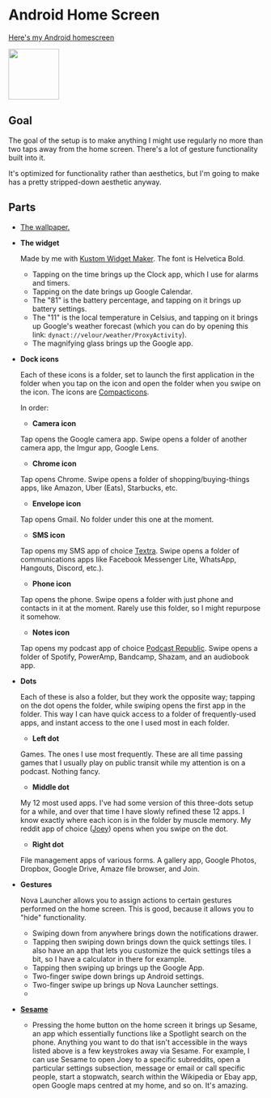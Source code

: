 # Android Home Screen

[Here's my Android homescreen](https://i.imgur.com/nevVV8d.png)

<img src="https://i.imgur.com/nevVV8d.png" width="100">

## Goal

The goal of the setup is to make anything I might use regularly no more than two taps away from the home screen. There's a lot of gesture functionality built into it.

It's optimized for functionality rather than aesthetics, but I'm going to make has a pretty stripped-down aesthetic anyway.

## Parts

* [The wallpaper.](https://i.imgur.com/6mDQLAb.png)

* **The widget**

	Made by me with [Kustom Widget Maker](https://play.google.com/store/apps/details?id=org.kustom.widget). The font is Helvetica Bold.

	* Tapping on the time brings up the Clock app, which I use for alarms and timers.
	* Tapping on the date brings up Google Calendar.
	* The "81" is the battery percentage, and tapping on it brings up battery settings.
	* The "11" is the local temperature in Celsius, and tapping on it brings up Google's weather forecast (which you can do by opening this link: `dynact://velour/weather/ProxyActivity`).
	* The magnifying glass brings up the Google app.

* **Dock icons**

	Each of these icons is a folder, set to launch the first application in the folder when you tap on the icon and open the folder when you swipe on the icon. The icons are [Compacticons](https://www.deviantart.com/tatosxl/art/Compacticons-HD-for-Android-586892801). 

 	In order:

	* **Camera icon** 

	 Tap opens the Google camera app. Swipe opens a folder of another camera app, the Imgur app, Google Lens. 
	* **Chrome icon**

	 Tap opens Chrome. Swipe opens a folder of shopping/buying-things apps, like Amazon, Uber (Eats), Starbucks, etc. 
	* **Envelope icon**

	 Tap opens Gmail. No folder under this one at the moment. 
	* **SMS icon**

	 Tap opens my SMS app of choice [Textra](https://play.google.com/store/apps/details?id=com.textra). Swipe opens a folder of communications apps like Facebook Messenger Lite, WhatsApp, Hangouts, Discord, etc.).
	* **Phone icon**

	 Tap opens the phone. Swipe opens a folder with just phone and contacts in it at the moment. Rarely use this folder, so I might repurpose it somehow. 
	* **Notes icon**

	 Tap opens my podcast app of choice [Podcast Republic](https://play.google.com/store/apps/details?id=com.itunestoppodcastplayer.app). Swipe opens a folder of Spotify, PowerAmp, Bandcamp, Shazam, and an audiobook app.
* **Dots** 

 	Each of these is also a folder, but they work the opposite way; tapping on the dot opens the folder, while swiping opens the first app in the folder. This way I can have quick access to a folder of frequently-used apps, and instant access to the one I used most in each folder.

	* **Left dot**

	 Games. The ones I use most frequently. These are all time passing games that I usually play on public transit while my attention is on a podcast. Nothing fancy. 
	* **Middle dot**

	 My 12 most used apps. I've had some version of this three-dots setup for a while, and over that time I have slowly refined these 12 apps. I know exactly where each icon is in the folder by muscle memory. My reddit app of choice ([Joey](https://play.google.com/store/apps/details?id=o.o.joey)) opens when you swipe on the dot. 
	* **Right dot**

	 File management apps of various forms. A gallery app, Google Photos, Dropbox, Google Drive, Amaze file browser, and Join. 
* **Gestures**

 	Nova Launcher allows you to assign actions to certain gestures performed on the home screen. This is good, because it allows you to "hide" functionality. 

	* Swiping down from anywhere brings down the notifications drawer. 
	* Tapping then swiping down brings down the quick settings tiles. I also have an app that lets you customize the quick settings tiles a bit, so I have a calculator in there for example. 
	* Tapping then swiping up brings up the Google App. 
	* Two-finger swipe down brings up Android settings. 
	* Two-finger swipe up brings up Nova Launcher settings.
	*  
* **[Sesame](https://play.google.com/store/apps/details?id=ninja.sesame.app.edge)**
	* Pressing the home button on the home screen it brings up Sesame, an app which essentially functions like a Spotlight search on the phone. Anything you want to do that isn't accessible in the ways listed above is a few keystrokes away via Sesame. For example, I can use Sesame to open Joey to a specific subreddits, open a particular settings subsection, message or email or call specific people, start a stopwatch, search within the Wikipedia or Ebay app, open Google maps centred at my home, and so on. It's amazing.
